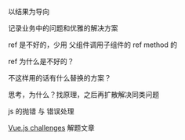 以结果为导向

记录业务中的问题和优雅的解决方案





ref 是不好的，少用 父组件调用子组件的 ref method 的

ref 为什么是不好的？

不这样用的话有什么替换的方案？



思考，为什么？找原理，之后再扩散解决同类问题



js 的抛错 与 错误处理



[Vue.js challenges](https://vuejs-challenges.netlify.app/) 解题文章